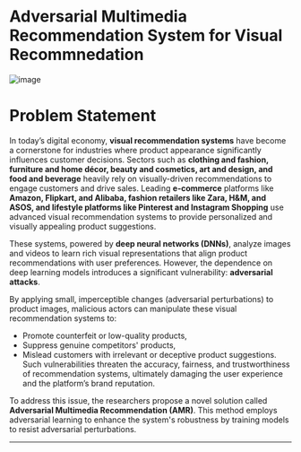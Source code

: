 # Adversarial Multimedia Recommendation System for Visual Recommnedation
![image](https://github.com/user-attachments/assets/7dc129b6-b79d-4398-a8ae-f962c9124c65)

# Problem Statement
In today’s digital economy, **visual recommendation systems** have become a cornerstone for industries where product appearance significantly influences customer decisions. Sectors such as **clothing and fashion, furniture and home décor, beauty and cosmetics, art and design, and food and beverage** heavily rely on visually-driven recommendations to engage customers and drive sales. Leading **e-commerce** platforms like **Amazon, Flipkart, and Alibaba, fashion retailers like Zara, H&M, and ASOS, and lifestyle platforms like Pinterest and Instagram Shopping** use advanced visual recommendation systems to provide personalized and visually appealing product suggestions.

These systems, powered by **deep neural networks (DNNs)**, analyze images and videos to learn rich visual representations that align product recommendations with user preferences. However, the dependence on deep learning models introduces a significant vulnerability: **adversarial attacks**.

By applying small, imperceptible changes (adversarial perturbations) to product images, malicious actors can manipulate these visual recommendation systems to:

- Promote counterfeit or low-quality products,
- Suppress genuine competitors' products,
- Mislead customers with irrelevant or deceptive product suggestions.
Such vulnerabilities threaten the accuracy, fairness, and trustworthiness of recommendation systems, ultimately damaging the user experience and the platform’s brand reputation.

To address this issue, the researchers propose a novel solution called **Adversarial Multimedia Recommendation (AMR)**. This method employs adversarial learning to enhance the system's robustness by training models to resist adversarial perturbations.

---
